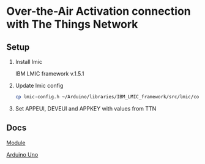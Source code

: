 # Over-the-Air Activation connection with The Things Network

## Setup

1. Install lmic

    IBM LMIC framework v.1.5.1

2. Update lmic config

    ```sh
    cp lmic-config.h ~/Arduino/libraries/IBM_LMIC_framework/src/lmic/config.h
    ```

3. Set APPEUI, DEVEUI and APPKEY with values from TTN

## Docs

[Module](https://www.hoperf.com/modules/lora/RFM95.html)

[Arduino Uno](https://www.circuito.io/blog/arduino-uno-pinout/)
